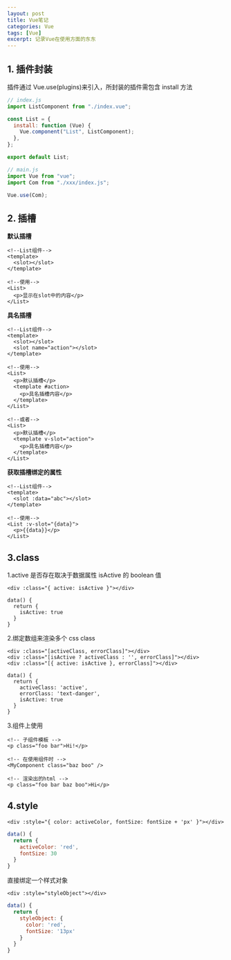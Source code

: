 ```yaml
---
layout: post
title: Vue笔记
categories: Vue
tags: [Vue]
excerpt: 记录Vue在使用方面的东东
---
```


## 1. 插件封装

插件通过 Vue.use(plugins)来引入，所封装的插件需包含 install 方法

```js
// index.js
import ListComponent from "./index.vue";

const List = {
  install: function (Vue) {
    Vue.component("List", ListComponent);
  },
};

export default List;

// main.js
import Vue from "vue";
import Com from "./xxx/index.js";

Vue.use(Com);
```

## 2. 插槽

**默认插槽**

```template
<!--List组件-->
<template>
  <slot></slot>
</template>

<!--使用-->
<List>
  <p>显示在slot中的内容</p>
</List>
```

**具名插槽**

```template
<!--List组件-->
<template>
  <slot></slot>
  <slot name="action"></slot>
</template>

<!--使用-->
<List>
  <p>默认插槽</p>
  <template #action>
    <p>具名插槽内容</p>
  </template>
</List>

<!--或者-->
<List>
  <p>默认插槽</p>
  <template v-slot="action">
    <p>具名插槽内容</p>
  </template>
</List>
```

**获取插槽绑定的属性**

```template
<!--List组件-->
<template>
  <slot :data="abc"></slot>
</template>

<!--使用-->
<List :v-slot="{data}">
  <p>{{data}}</p>
</List>
```

## 3.class

1.active 是否存在取决于数据属性 isActive 的 boolean 值

```template
<div :class="{ active: isActive }"></div>

data() {
  return {
    isActive: true
  }
}
```

2.绑定数组来渲染多个 css class

```template
<div :class="[activeClass, errorClass]"></div>
<div :class="[isActive ? activeClass : '', errorClass]"></div>
<div :class="[{ active: isActive }, errorClass]"></div>

data() {
  return {
    activeClass: 'active',
    errorClass: 'text-danger',
    isActive: true
  }
}
```

3.组件上使用

```template
<!-- 子组件模板 -->
<p class="foo bar">Hi!</p>

<!-- 在使用组件时 -->
<MyComponent class="baz boo" />

<!-- 渲染出的html -->
<p class="foo bar baz boo">Hi</p>
```

## 4.style

```template
<div :style="{ color: activeColor, fontSize: fontSize + 'px' }"></div>
```

```js
data() {
  return {
    activeColor: 'red',
    fontSize: 30
  }
}
```

直接绑定一个样式对象

```template
<div :style="styleObject"></div>
```

```js
data() {
  return {
    styleObject: {
      color: 'red',
      fontSize: '13px'
    }
  }
}
```
